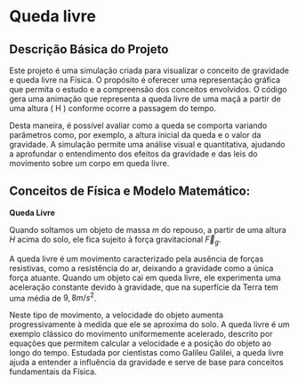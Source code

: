 # Queda livre 

## Descrição Básica do Projeto
Este projeto é uma simulação criada para visualizar o conceito de gravidade e queda livre na Física. O propósito é oferecer uma representação gráfica que permita o estudo e a compreensão dos conceitos envolvidos. O código gera uma animação que representa a queda livre de uma maçã a partir de uma altura \( H \) conforme ocorre a passagem do tempo. 

Desta maneira, é possível avaliar como a queda se comporta variando parâmetros como, por exemplo, a altura inicial da queda e o valor da gravidade. A simulação permite uma análise visual e quantitativa, ajudando a aprofundar o entendimento dos efeitos da gravidade e das leis do movimento sobre um corpo em queda livre.

 ## Conceitos de Física e Modelo Matemático:

 **Queda Livre**
 
Quando soltamos um objeto de massa $m$ do repouso, a partir de uma altura $H$  acima do solo, ele fica sujeito à força gravitacional $\vec{F}_g$.

A queda livre é um movimento caracterizado pela ausência de forças resistivas, como a resistência do ar, deixando a gravidade como a única força atuante. Quando um objeto cai em queda livre, ele experimenta uma aceleração constante devido à gravidade, que na superfície da Terra tem uma média de $9,8 m/s^2$.

Neste tipo de movimento, a velocidade do objeto aumenta progressivamente à medida que ele se aproxima do solo. A queda livre é um exemplo clássico do movimento uniformemente acelerado, descrito por equações que permitem calcular a velocidade e a posição do objeto ao longo do tempo. Estudada por cientistas como Galileu Galilei, a queda livre ajuda a entender a influência da gravidade e serve de base para conceitos fundamentais da Física.


